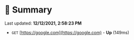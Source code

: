 # 📖 Summary
Last updated: **12/12/2021, 2:58:23 PM**

- `GET` [https://google.com](https://google.com) - **Up** (149ms)
